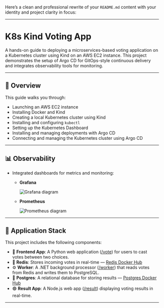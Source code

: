 Here’s a clean and professional rewrite of your `README.md` content with your identity and project clarity in focus:

---

# K8s Kind Voting App

A hands-on guide to deploying a microservices-based voting application on a Kubernetes cluster using Kind on an AWS EC2 instance. This project demonstrates the setup of Argo CD for GitOps-style continuous delivery and integrates observability tools for monitoring.

---

## 🚀 Overview

This guide walks you through:
- Launching an AWS EC2 instance
- Installing Docker and Kind
- Creating a local Kubernetes cluster using Kind
- Installing and configuring `kubectl`
- Setting up the Kubernetes Dashboard
- Installing and managing deployments with Argo CD
- Connecting and managing the Kubernetes cluster using Argo CD

---


## 📊 Observability

- Integrated dashboards for metrics and monitoring:
  - **Grafana**
  
    ![Grafana diagram](grafana.png)

  - **Prometheus**

    ![Prometheus diagram](prometheus.png)

---

## 🧩 Application Stack

This project includes the following components:

- 🔵 **Frontend App**: A Python web application ([/vote](/vote)) for users to cast votes between two choices.
- 🧠 **Redis**: Stores incoming votes in real-time — [Redis Docker Hub](https://hub.docker.com/_/redis/)
- ⚙️ **Worker**: A .NET background processor ([/worker](/worker)) that reads votes from Redis and writes them to PostgreSQL.
- 🐘 **Postgres**: A relational database for storing results — [Postgres Docker Hub](https://hub.docker.com/_/postgres/)
- 🟢 **Result App**: A Node.js web app ([/result](/result)) displaying voting results in real-time.

---
